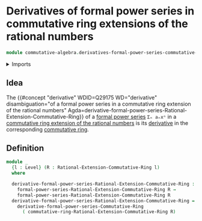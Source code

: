 # Derivatives of formal power series in commutative ring extensions of the rational numbers

```agda
module commutative-algebra.derivatives-formal-power-series-commutative-ring-extensions-rational-numbers where
```

<details><summary>Imports</summary>

```agda
open import commutative-algebra.commutative-ring-extensions-rational-numbers
open import commutative-algebra.derivatives-formal-power-series-commutative-rings
open import commutative-algebra.formal-power-series-commutative-ring-extensions-rational-numbers

open import foundation.universe-levels
```

</details>

## Idea

The
{{#concept "derivative" WDID=Q29175 WD="derivative" disambiguation="of a formal power series in a commutative ring extension of the rational numbers" Agda=derivative-formal-power-series-Rational-Extension-Commutative-Ring}}
of a
[formal power series](commutative-algebra.formal-power-series-commutative-semirings.md)
`Σₙ aₙxⁿ` in a
[commutative ring extension of the rational numbers](commutative-algebra.commutative-ring-extensions-rational-numbers.md)
is its
[derivative](commutative-algebra.derivatives-formal-power-series-commutative-rings.md)
in the corresponding
[commutative ring](commutative-algebra.commutative-rings.md).

## Definition

```agda
module _
  {l : Level} (R : Rational-Extension-Commutative-Ring l)
  where

  derivative-formal-power-series-Rational-Extension-Commutative-Ring :
    formal-power-series-Rational-Extension-Commutative-Ring R →
    formal-power-series-Rational-Extension-Commutative-Ring R
  derivative-formal-power-series-Rational-Extension-Commutative-Ring =
    derivative-formal-power-series-Commutative-Ring
      ( commutative-ring-Rational-Extension-Commutative-Ring R)
```

